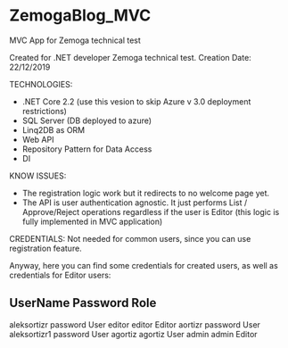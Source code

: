 # ZemogaBlog_MVC
MVC App for Zemoga technical test

Created for .NET developer Zemoga technical test.
Creation Date: 22/12/2019

TECHNOLOGIES:
- .NET Core 2.2 (use this vesion to skip Azure v 3.0 deployment restrictions)
- SQL Server (DB deployed to azure)
- Linq2DB as ORM 
- Web API
- Repository Pattern for Data Access
- DI

KNOW ISSUES:
- The registration logic work but it redirects to no welcome page yet. 
- The API is user authentication agnostic. 
  It just performs List / Approve/Reject operations regardless if the user is Editor (this logic is fully implemented in MVC application)
  

CREDENTIALS:
Not needed for common users, since you can use registration feature.

Anyway, here you can find some credentials for created users, as well as credentials for Editor users:

UserName	    Password	Role
-------------------------------
aleksortizr	  password	User
editor	      editor	  Editor
aortizr	      password	User
aleksortizr1	password	User
agortiz	      agortiz	  User
admin	        admin	    Editor
  
